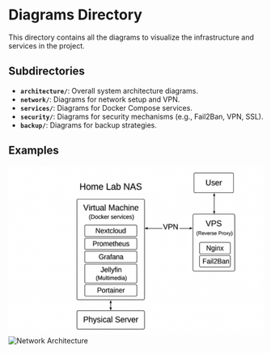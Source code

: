 # Diagrams Directory

This directory contains all the diagrams to visualize the infrastructure and services in the project.

## Subdirectories

- **`architecture/`**: Overall system architecture diagrams.
- **`network/`**: Diagrams for network setup and VPN.
- **`services/`**: Diagrams for Docker Compose services.
- **`security/`**: Diagrams for security mechanisms (e.g., Fail2Ban, VPN, SSL).
- **`backup/`**: Diagrams for backup strategies.

## Examples

![Overall Architecture](diagrams/architecture/Overall_Architecture.png)
![Network Architecture](/network/network-architecture.png)
